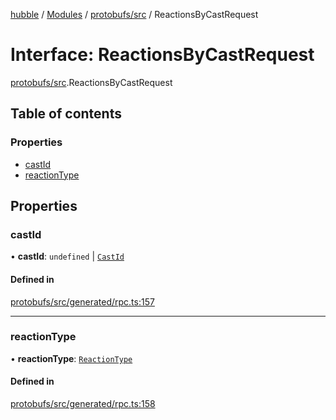 [hubble](../README.md) / [Modules](../modules.md) / [protobufs/src](../modules/protobufs_src.md) / ReactionsByCastRequest

# Interface: ReactionsByCastRequest

[protobufs/src](../modules/protobufs_src.md).ReactionsByCastRequest

## Table of contents

### Properties

- [castId](protobufs_src.ReactionsByCastRequest.md#castid)
- [reactionType](protobufs_src.ReactionsByCastRequest.md#reactiontype)

## Properties

### castId

• **castId**: `undefined` \| [`CastId`](../modules/protobufs_src.md#castid)

#### Defined in

[protobufs/src/generated/rpc.ts:157](https://github.com/vinliao/hubble/blob/b933e0c/packages/protobufs/src/generated/rpc.ts#L157)

___

### reactionType

• **reactionType**: [`ReactionType`](../enums/protobufs_src.ReactionType.md)

#### Defined in

[protobufs/src/generated/rpc.ts:158](https://github.com/vinliao/hubble/blob/b933e0c/packages/protobufs/src/generated/rpc.ts#L158)
